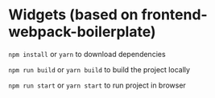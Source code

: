 # Widgets (based on frontend-webpack-boilerplate)

`npm install` or `yarn` to download dependencies

`npm run build` or `yarn build` to build the project locally

`npm run start` or `yarn start` to run project in browser